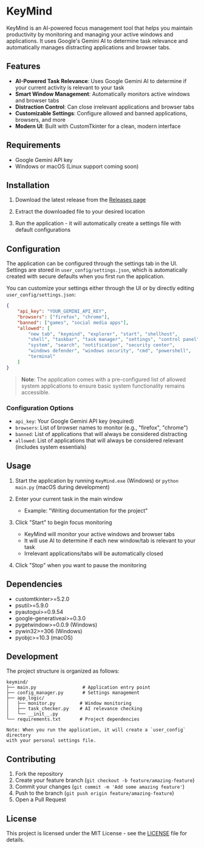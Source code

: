 # KeyMind

KeyMind is an AI-powered focus management tool that helps you maintain productivity by monitoring and managing your active windows and applications. It uses Google's Gemini AI to determine task relevance and automatically manages distracting applications and browser tabs.

## Features

- **AI-Powered Task Relevance**: Uses Google Gemini AI to determine if your current activity is relevant to your task
- **Smart Window Management**: Automatically monitors active windows and browser tabs
- **Distraction Control**: Can close irrelevant applications and browser tabs
- **Customizable Settings**: Configure allowed and banned applications, browsers, and more
- **Modern UI**: Built with CustomTkinter for a clean, modern interface

## Requirements

- Google Gemini API key
- Windows or macOS (Linux support coming soon)

## Installation

1. Download the latest release from the [Releases page](https://github.com/yasiruhasantha/keymind/releases)

2. Extract the downloaded file to your desired location

3. Run the application - it will automatically create a settings file with default configurations


## Configuration

The application can be configured through the settings tab in the UI. Settings are stored in `user_config/settings.json`, which is automatically created with secure defaults when you first run the application.

You can customize your settings either through the UI or by directly editing `user_config/settings.json`:

```json
{
    "api_key": "YOUR_GEMINI_API_KEY",
    "browsers": ["firefox", "chrome"],
    "banned": ["games", "social media apps"],
    "allowed": [
        "new tab", "keymind", "explorer", "start", "shellhost",
        "shell", "taskbar", "task manager", "settings", "control panel",
        "system", "search", "notification", "security center",
        "windows defender", "windows security", "cmd", "powershell",
        "terminal"
    ]
}
```

> **Note**: The application comes with a pre-configured list of allowed system applications to ensure basic system functionality remains accessible.

### Configuration Options

- `api_key`: Your Google Gemini API key (required)
- `browsers`: List of browser names to monitor (e.g., "firefox", "chrome")
- `banned`: List of applications that will always be considered distracting
- `allowed`: List of applications that will always be considered relevant (includes system essentials)

## Usage

1. Start the application by running `KeyMind.exe` (Windows) or `python main.py` (macOS during development)

2. Enter your current task in the main window
   - Example: "Writing documentation for the project"

3. Click "Start" to begin focus monitoring
   - KeyMind will monitor your active windows and browser tabs
   - It will use AI to determine if each new window/tab is relevant to your task
   - Irrelevant applications/tabs will be automatically closed

4. Click "Stop" when you want to pause the monitoring

## Dependencies

- customtkinter>=5.2.0
- psutil>=5.9.0
- pyautogui>=0.9.54
- google-generativeai>=0.3.0
- pygetwindow>=0.0.9 (Windows)
- pywin32>=306 (Windows)
- pyobjc>=10.3 (macOS)

## Development

The project structure is organized as follows:

```
keymind/
├── main.py                 # Application entry point
├── config_manager.py       # Settings management
├── app_logic/
│   ├── monitor.py         # Window monitoring
│   ├── task_checker.py    # AI relevance checking
│   └── __init__.py
└── requirements.txt       # Project dependencies

Note: When you run the application, it will create a `user_config` directory
with your personal settings file.
```

## Contributing

1. Fork the repository
2. Create your feature branch (`git checkout -b feature/amazing-feature`)
3. Commit your changes (`git commit -m 'Add some amazing feature'`)
4. Push to the branch (`git push origin feature/amazing-feature`)
5. Open a Pull Request

## License

This project is licensed under the MIT License - see the [LICENSE](LICENSE) file for details.
